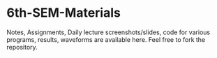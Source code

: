 # 6th-SEM-Materials
Notes, Assignments, Daily lecture screenshots/slides, code for various programs, results, waveforms are available here. Feel free to fork the repository.
